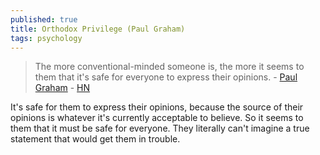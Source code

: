 ```yaml
---
published: true
title: Orthodox Privilege (Paul Graham)
tags: psychology
---
```

> The more conventional-minded someone is, the more it seems to them that it's safe for everyone to express their opinions. - [Paul Graham](http://paulgraham.com/orth.html) - [HN](https://news.ycombinator.com/item?id=23845579)

It's safe for them to express their opinions, because the source of their opinions is whatever it's currently acceptable to believe. So it seems to them that it must be safe for everyone. They literally can't imagine a true statement that would get them in trouble.
